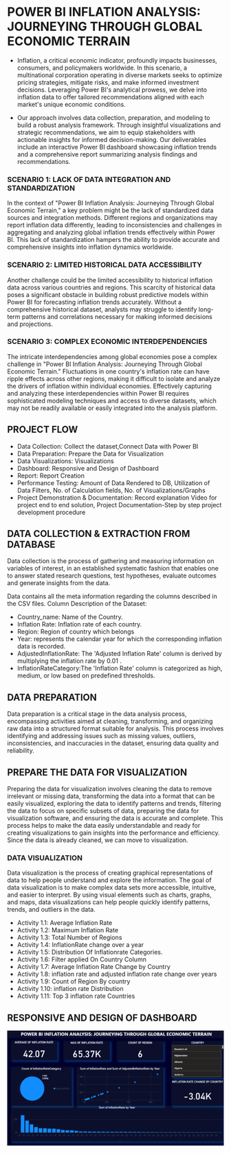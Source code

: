 # POWER BI INFLATION ANALYSIS: JOURNEYING THROUGH GLOBAL ECONOMIC TERRAIN
- Inflation, a critical economic indicator, profoundly impacts businesses, consumers, and policymakers worldwide. In this scenario, a multinational corporation operating in diverse markets seeks to optimize pricing strategies, mitigate risks, and make informed investment decisions. Leveraging Power BI's analytical prowess, we delve into inflation data to offer tailored recommendations aligned with each market's unique economic conditions.

- Our approach involves data collection, preparation, and modeling to build a robust analysis framework. Through insightful visualizations and strategic recommendations, we aim to equip stakeholders with actionable insights for informed decision-making. Our deliverables include an interactive Power BI dashboard showcasing inflation trends and a comprehensive report summarizing analysis findings and recommendations.

### SCENARIO 1: LACK OF DATA INTEGRATION AND STANDARDIZATION
In the context of "Power BI Inflation Analysis: Journeying Through Global Economic Terrain," a key problem might be the lack of standardized data sources and integration methods. Different regions and organizations may report inflation data differently, leading to inconsistencies and challenges in aggregating and analyzing global inflation trends effectively within Power BI. This lack of standardization hampers the ability to provide accurate and comprehensive insights into inflation dynamics worldwide.

### SCENARIO 2: LIMITED HISTORICAL DATA ACCESSIBILITY
Another challenge could be the limited accessibility to historical inflation data across various countries and regions. This scarcity of historical data poses a significant obstacle in building robust predictive models within Power BI for forecasting inflation trends accurately. Without a comprehensive historical dataset, analysts may struggle to identify long-term patterns and correlations necessary for making informed decisions and projections.

### SCENARIO 3: COMPLEX ECONOMIC INTERDEPENDENCIES
The intricate interdependencies among global economies pose a complex challenge in "Power BI Inflation Analysis: Journeying Through Global Economic Terrain." Fluctuations in one country's inflation rate can have ripple effects across other regions, making it difficult to isolate and analyze the drivers of inflation within individual economies. Effectively capturing and analyzing these interdependencies within Power BI requires sophisticated modeling techniques and access to diverse datasets, which may not be readily available or easily integrated into the analysis platform.

## PROJECT FLOW
- Data Collection: Collect the dataset,Connect Data with Power BI
- Data Preparation: Prepare the Data for Visualization
- Data Visualizations: Visualizations
- Dashboard: Responsive and Design of Dashboard
- Report: Report Creation
- Performance Testing: Amount of Data Rendered to DB, Utilization of Data Filters, No. of Calculation fields, No. of Visualizations/Graphs
- Project Demonstration & Documentation: Record explanation Video for project end to end solution, Project Documentation-Step by step project development procedure


## DATA COLLECTION & EXTRACTION FROM DATABASE
Data collection is the process of gathering and measuring information on variables of interest, in an established systematic fashion that enables one to answer stated research questions, test hypotheses, evaluate outcomes and generate insights from the data.

Data contains all the meta information regarding the columns described in the CSV files.
Column Description of the Dataset:
- Country_name: Name of the Country.
- Inflation Rate: Inflation rate of each country.
- Region: Region of country which belongs
- Year:  represents the calendar year for which the corresponding inflation data is recorded.
- AdjustedInflationRate: The 'Adjusted Inflation Rate' column is derived by multiplying the inflation rate by 0.01  .
- InflationRateCategory:The 'Inflation Rate' column is categorized as high, medium, or low based on predefined thresholds.

## DATA PREPARATION
Data preparation is a critical stage in the data analysis process, encompassing activities aimed at cleaning, transforming, and organizing raw data into a structured format suitable for analysis. This process involves identifying and addressing issues such as missing values, outliers, inconsistencies, and inaccuracies in the dataset, ensuring data quality and reliability.


## PREPARE THE DATA FOR VISUALIZATION
Preparing the data for visualization involves cleaning the data to remove irrelevant or missing data, transforming the data into a format that can be easily visualized, exploring the data to identify patterns and trends, filtering the data to focus on specific subsets of data, preparing the data for visualization software, and ensuring the data is accurate and complete. This process helps to make the data easily understandable and ready for creating visualizations to gain insights into the performance and efficiency. Since the data is already cleaned, we can move to visualization.


### DATA VISUALIZATION
Data visualization is the process of creating graphical representations of data to help people understand and explore the information. The goal of data visualization is to make complex data sets more accessible, intuitive, and easier to interpret. By using visual elements such as charts, graphs, and maps, data visualizations can help people quickly identify patterns, trends, and outliers in the data.

- Activity 1.1: Average Inflation Rate
- Activity 1.2: Maximum Inflation Rate
- Activity 1.3: Total Number of Regions
- Activity 1.4: InflationRate change over a year                   
- Activity 1.5: Distribution Of Inflationrate Categories.                            
- Activity 1.6:  Filter applied On Country Column
- Activity 1.7: Average Inflation Rate Change by Country
- Activity 1.8:  inflation rate and adjusted inflation rate change over years
- Activity 1.9: Count of Region By country
- Activity 1.10: inflation rate  Distribution
- Activity 1.11: Top 3 inflation rate Countries

## RESPONSIVE AND DESIGN OF DASHBOARD
![Dashboard](https://github.com/Ujjwal2023kumar/Data-Science/blob/main/Projects/Global_Inflation_Analysis/Global_Inflation_Analysis.png)
